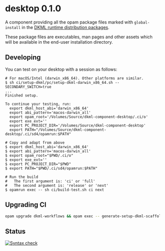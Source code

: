 # desktop 0.1.0

A component providing all the opam package files marked with `global-install`
in the [DKML runtime distribution packages](https://github.com/diskuv/dkml-runtime-distribution/tree/main/src/none).

These package files are executables, man pages and other assets which will be
available in the end-user installation directory.

## Developing

You can test on your desktop with a session as follows:

```console
# For macOS/Intel (darwin_x86_64). Other platforms are similar.
$ sh ci/setup-dkml/pc/setup-dkml-darwin_x86_64.sh --SECONDARY_SWITCH=true
...
Finished setup.

To continue your testing, run:
  export dkml_host_abi='darwin_x86_64'
  export abi_pattern='macos-darwin_all'
  export opam_root='/Volumes/Source/dkml-component-desktop/.ci/o'
  export exe_ext=''
  export PC_PROJECT_DIR='/Volumes/Source/dkml-component-desktop'
  export PATH="/Volumes/Source/dkml-component-desktop/.ci/sd4/opamrun:$PATH"

# Copy and adapt from above
$ export dkml_host_abi='darwin_x86_64'
$ export abi_pattern='macos-darwin_all'
$ export opam_root="$PWD/.ci/o"
$ export exe_ext=''
$ export PC_PROJECT_DIR="$PWD"
$ export PATH="$PWD/.ci/sd4/opamrun:$PATH"

# Run the build
#   The first argument is: 'ci' or 'full'
#   The second argument is: 'release' or 'next'
$ opamrun exec -- sh ci/build-test.sh ci next
```

## Upgrading CI

```bash
opam upgrade dkml-workflows && opam exec -- generate-setup-dkml-scaffold && dune build '@gen-dkml' --auto-promote
```

## Status

[![Syntax check](https://github.com/diskuv/dkml-component-desktop/actions/workflows/syntax.yml/badge.svg)](https://github.com/diskuv/dkml-component-desktop/actions/workflows/syntax.yml)
